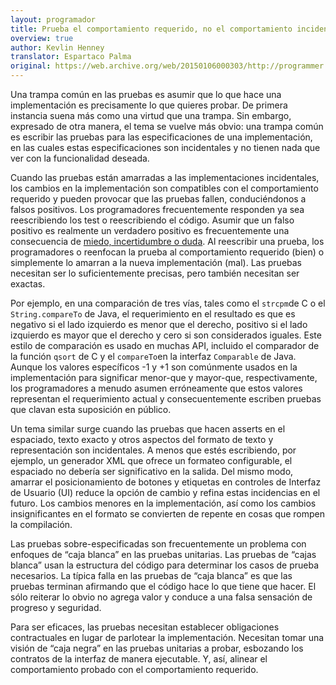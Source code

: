 ```yaml
---
layout: programador
title: Prueba el comportamiento requerido, no el comportamiento incidental
overview: true
author: Kevlin Henney
translator: Espartaco Palma
original: https://web.archive.org/web/20150106000303/http://programmer.97things.oreilly.com/wiki/index.php/Test_for_Required_Behavior%2C_not_Incidental_Behavior
---
```


Una trampa común en las pruebas es asumir que lo que hace una
implementación es precisamente lo que quieres probar. De primera
instancia suena más como una virtud que una trampa. Sin embargo,
expresado de otra manera, el tema se vuelve más obvio: una trampa común
es escribir las pruebas para las especificaciones de una implementación,
en las cuales estas especificaciones son incidentales y no tienen nada
que ver con la funcionalidad deseada.

Cuando las pruebas están amarradas a las implementaciones incidentales,
los cambios en la implementación son compatibles con el comportamiento
requerido y pueden provocar que las pruebas fallen, conduciéndonos a
falsos positivos. Los programadores frecuentemente responden ya sea
reescribiendo los test o reescribiendo el código. Asumir que un falso
positivo es realmente un verdadero positivo es frecuentemente una
consecuencia de [miedo, incertidumbre o duda][1]. Al reescribir una
prueba, los programadores o reenfocan la prueba al comportamiento
requerido (bien) o simplemente lo amarran a la nueva implementación
(mal). Las pruebas necesitan ser lo suficientemente precisas, pero
también necesitan ser exactas.

Por ejemplo, en una comparación de tres vías, tales como el `strcpm`de C
o el `String.compareTo` de Java, el requerimiento en el resultado es que
es negativo si el lado izquierdo es menor que el derecho, positivo si el
lado izquierdo es mayor que el derecho y cero si son considerados
iguales. Este estilo de comparación es usado en muchas API, incluido el
comparador de la función `qsort` de C y el `compareTo`en la interfaz
`Comparable` de Java. Aunque los valores específicos -1 y +1 son
comúnmente usados en la implementación para significar menor-que y
mayor-que, respectivamente, los programadores a menudo asumen
erróneamente que estos valores representan el requerimiento actual y
consecuentemente escriben pruebas que clavan esta suposición en público.

Un tema similar surge cuando las pruebas que hacen asserts en el
espaciado, texto exacto y otros aspectos del formato de texto y
representación son incidentales. A menos que estés escribiendo, por
ejemplo, un generador XML que ofrece un formateo configurable, el
espaciado no debería ser significativo en la salida. Del mismo modo,
amarrar el posicionamiento de botones y etiquetas en controles de
Interfaz de Usuario (UI) reduce la opción de cambio y refina estas
incidencias en el futuro. Los cambios menores en la implementación, así
como los cambios insignificantes en el formato se convierten de repente
en cosas que rompen la compilación.

Las pruebas sobre-especificadas son frecuentemente un problema con
enfoques de “caja blanca” en las pruebas unitarias. Las pruebas de
“cajas blanca” usan la estructura del código para determinar los casos
de prueba necesarios. La típica falla en las pruebas de “caja blanca” es
que las pruebas terminan afirmando que el código hace lo que tiene que
hacer. El sólo reiterar lo obvio no agrega valor y conduce a una falsa
sensación de progreso y seguridad.

Para ser eficaces, las pruebas necesitan establecer obligaciones
contractuales en lugar de parlotear la implementación. Necesitan tomar
una visión de “caja negra” en las pruebas unitarias a probar, esbozando
los contratos de la interfaz de manera ejecutable. Y, así, alinear el
comportamiento probado con el comportamiento requerido.

[1]: http://es.wikipedia.org/wiki/FUD
